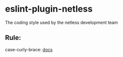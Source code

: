 # eslint-plugin-netless

The coding style used by the netless development team


## Rule:

case-curly-brace: [docs](https://github.com/netless-io/eslint-plugin-netless/blob/master/docs/rules/case-curly-brace.md)